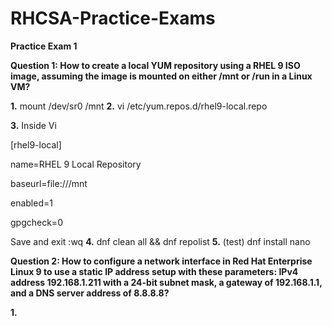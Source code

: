 # RHCSA-Practice-Exams
**Practice Exam 1**

**Question 1: How to create a local YUM repository using a RHEL 9 ISO image, assuming the image is mounted on either /mnt or /run in a Linux VM?**

**1.** mount /dev/sr0 /mnt **2.** vi /etc/yum.repos.d/rhel9-local.repo
  
**3.** Inside Vi

[rhel9-local]

name=RHEL 9 Local Repository

baseurl=file:///mnt

enabled=1

gpgcheck=0 

Save and exit :wq **4.** dnf clean all && dnf repolist **5.** (test) dnf install nano

**Question 2: How to configure a network interface in Red Hat Enterprise Linux 9 to use a static IP address setup with these parameters: IPv4 address 192.168.1.211 with a 24-bit subnet mask, a gateway of 192.168.1.1, and a DNS server address of 8.8.8.8?**

**1.**  

